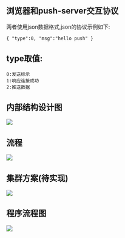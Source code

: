 ## 浏览器和push-server交互协议

两者使用json数据格式,json的协议示例如下:

`
{
    "type":0,
    "msg":"hello push"
}
`

## type取值:
    0:发送标示
    1:响应连接成功
    2:推送数据

## 内部结构设计图
![](https://github.com/huangll99/h-push/blob/master/doc/push-design.png)

## 流程

![](https://github.com/huangll99/h-push/blob/master/doc/push-flow.png)

## 集群方案(待实现)

![](https://github.com/huangll99/h-push/blob/master/doc/push-cluster-flow.png)


## 程序流程图

![](https://github.com/huangll99/h-push/blob/master/doc/code-flow.png)
